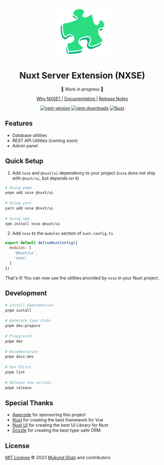 <p align="center">
<img src="./docs/public/logo.svg" height="175">
</p>

<h1 align="center">Nuxt Server Extension (NXSE)</h1>

<p align="center"> 🚧 Work in progress 🚧 </p>

<p align="center">
<a href="https://nxse.vercel.app"> Why NXSE? </a> |
<a href="https://nxse.vercel.app"> Documentation </a> |
<a href="https://nxse.vercel.app"> Release Notes </a>
</p>

<p align="center">
<a href="https://npmjs.com/package/@stylistic/eslint-plugin-js"><img src="https://img.shields.io/npm/v/nxse?style=flat&colorA=1B3C4A&colorB=10B981" alt="npm version"></a>
<a href="https://npmjs.com/package/@stylistic/eslint-plugin-js"><img src="https://img.shields.io/npm/dm/nxse?style=flat&colorA=1B3C4A&colorB=10B981" alt="npm downloads"></a>
<a href=""><img alt="Nuxt" src="https://img.shields.io/badge/Nuxt-18181B?logo=nuxt.js"></a>
</p>

## Features

<!-- Highlight some of the features your module provide here -->
- Database utilities
- REST API Utilities (coming soon)
- Admin panel

## Quick Setup

1. Add `nxse` and `@nuxt/ui` dependency to your project (`nxse` does not ship with `@nuxt/ui`, but depends on it)

```bash
# Using pnpm
pnpm add nxse @nuxt/ui

# Using yarn
yarn add nxse @nuxt/ui

# Using npm
npm install nxse @nuxt/ui
```

2. Add `nxse` to the `modules` section of `nuxt.config.ts`

```js
export default defineNuxtConfig({
  modules: [
    '@nuxt/ui',
    'nxse'
  ]
})
```

That's it! You can now use the utilities provided by `nxse` in your Nuxt project.

## Development

```bash
# Install dependencies
pnpm install

# Generate type stubs
pnpm dev:prepare

# Playground
pnpm dev

# Documentation
pnpm docs:dev

# Run ESLint
pnpm lint

# Release new version
pnpm release
```

## Special Thanks

- [Awecode](https://awecode.com) for sponsoring this project
- [Nuxt](https://nuxt.com) for creating the best framework for Vue
- [Nuxt UI](https://ui.nuxt.com) for creating the best UI Library for Nuxt
- [Drizzle](https://orm.drizzle.com) for creating the best type-safe ORM

## License

[MIT License](./LICENSE) © 2023 [Mukund Shah](https://github.com/mukundshah) and contributors
